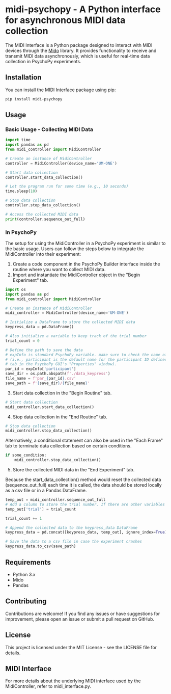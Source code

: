 # midi-psychopy - A Python interface for asynchronous MIDI data collection

The MIDI Interface is a Python package designed to interact with MIDI devices through the 
[Mido](https://github.com/mido/mido) library. It provides functionality to receive and 
transmit MIDI data asynchronously, which is useful for real-time data collection in
PsychoPy experiments.

## Installation

You can install the MIDI Interface package using pip:

```bash
pip install midi-psychopy
```

## Usage

### Basic Usage - Collecting MIDI Data

```python
import time
import pandas as pd
from midi_controller import MidiController

# Create an instance of MidiController
controller = MidiController(device_name='UM-ONE')

# Start data collection
controller.start_data_collection()

# Let the program run for some time (e.g., 10 seconds)
time.sleep(10)

# Stop data collection
controller.stop_data_collection()

# Access the collected MIDI data
print(controller.sequence_out_full)
```

### In PsychoPy

The setup for using the MidiController in a PsychoPy experiment is similar to the basic usage. Users can follow the 
steps below to integrate the MidiController into their experiment:

1. Create a code component in the PsychoPy Builder interface inside the routine where you want to collect MIDI data.
2. Import and instantiate the MidiController object in the "Begin Experiment" tab.

```python
import os
import pandas as pd
from midi_controller import MidiController

# Create an instance of MidiController
midi_controller = MidiController(device_name='UM-ONE')

# Initialize a DataFrame to store the collected MIDI data
keypress_data = pd.DataFrame()

# Also initialize a variable to keep track of the trial number
trial_count = 0

# Define the path to save the data
# expInfo is standard PsychoPy variable. make sure to check the name of the identifying variable in your experiment 
# (i.e., participant is the default name for the participant ID defined in the "Experiment Info" section of the "Basic" 
# tab in the PsychoPy GUI's "Properties" window).
par_id = expInfo['participant']  
save_dir = os.path.abspath(f'./data_keypress')
file_name = f'par_{par_id}.csv'
save_path = f'{save_dir}/{file_name}'
```

3. Start data collection in the "Begin Routine" tab.

```python
# Start data collection
midi_controller.start_data_collection()
```

4. Stop data collection in the "End Routine" tab.

```python
# Stop data collection
midi_controller.stop_data_collection()
```

Alternatively, a conditional statement can also be used in the "Each Frame" tab to terminate data collection based 
on certain conditions.

```python
if some_condition:
    midi_controller.stop_data_collection()
```

5. Store the collected MIDI data in the "End Experiment" tab.

Because the start_data_collection() method would reset the collected data (sequence_out_full) each time it is called,
the data should be stored locally as a csv file or in a Pandas DataFrame.

```python
temp_out = midi_controller.sequence_out_full
# Add a column to store the trial number. If there are other variables to store, add them here.
temp_out['trial'] = trial_count

trial_count += 1

# Append the collected data to the keypress_data DataFrame
keypress_data = pd.concat([keypress_data, temp_out], ignore_index=True)

# Save the data to a csv file in case the experiment crashes
keypress_data.to_csv(save_path)
```
## Requirements

- Python 3.x
- Mido
- Pandas

## Contributing
Contributions are welcome! If you find any issues or have suggestions for improvement, please open an issue or submit a 
pull request on GitHub.

## License
This project is licensed under the MIT License - see the LICENSE file for details.

## MIDI Interface
For more details about the underlying MIDI interface used by the MidiController, refer to midi_interface.py.
